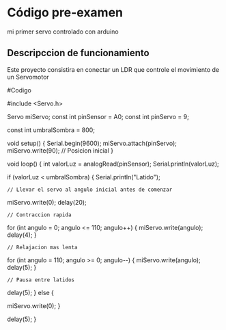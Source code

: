# Código pre-examen
mi primer servo controlado con arduino

## Descripccion de funcionamiento

Este proyecto consistira en conectar un LDR que controle el movimiento de un Servomotor

#Codigo

#include <Servo.h>

Servo miServo;
const int pinSensor = A0;
const int pinServo = 9;

const int umbralSombra = 800;

void setup() {
  Serial.begin(9600);
  miServo.attach(pinServo);
  miServo.write(90);  // Posicion inicial
}

void loop() {
  int valorLuz = analogRead(pinSensor);
  Serial.println(valorLuz);

  if (valorLuz < umbralSombra) {
    Serial.println("Latido");

    // Llevar el servo al angulo inicial antes de comenzar
  miServo.write(0);
    delay(20);

    // Contraccion rapida
  for (int angulo = 0; angulo <= 110; angulo++) {
      miServo.write(angulo);
      delay(4);
    }

    // Relajacion mas lenta
  for (int angulo = 110; angulo >= 0; angulo--) {
      miServo.write(angulo);
      delay(5);
    }

    // Pausa entre latidos
  delay(5);
  } else {
    
  miServo.write(0); 
  }

  delay(5);
}



